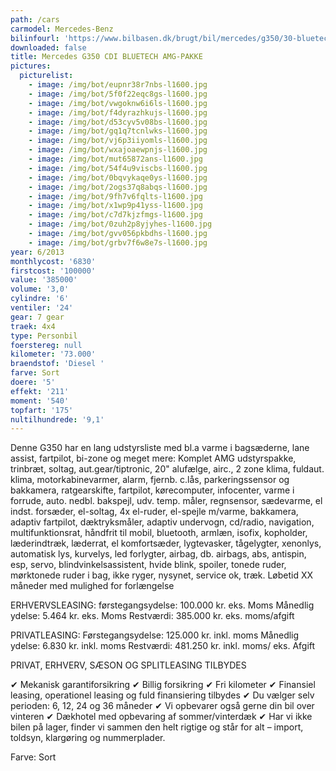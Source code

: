 ```yaml
---
path: /cars
carmodel: Mercedes-Benz
bilinfourl: 'https://www.bilbasen.dk/brugt/bil/mercedes/g350/30-bluetec-aut-5d/4221432'
downloaded: false
title: Mercedes G350 CDI BLUETECH AMG-PAKKE
pictures:
  picturelist:
    - image: /img/bot/eupnr38r7nbs-l1600.jpg
    - image: /img/bot/5f0f22eqc8gs-l1600.jpg
    - image: /img/bot/vwgoknw6i6ls-l1600.jpg
    - image: /img/bot/f4dyrazhkujs-l1600.jpg
    - image: /img/bot/d53cyv5v08bs-l1600.jpg
    - image: /img/bot/gq1q7tcnlwks-l1600.jpg
    - image: /img/bot/vj6p3iiyomls-l1600.jpg
    - image: /img/bot/wxajoaewpnjs-l1600.jpg
    - image: /img/bot/mut65872ans-l1600.jpg
    - image: /img/bot/54f4u9viscbs-l1600.jpg
    - image: /img/bot/0bqvykaqe0ys-l1600.jpg
    - image: /img/bot/2ogs37q8abqs-l1600.jpg
    - image: /img/bot/9fh7v6fqlts-l1600.jpg
    - image: /img/bot/x1wp9p41yss-l1600.jpg
    - image: /img/bot/c7d7kjzfmgs-l1600.jpg
    - image: /img/bot/0zuh2p8yjyhes-l1600.jpg
    - image: /img/bot/gvv056pkbdhs-l1600.jpg
    - image: /img/bot/grbv7f6w8e7s-l1600.jpg
year: 6/2013
monthlycost: '6830'
firstcost: '100000'
value: '385000'
volume: '3,0'
cylindre: '6'
ventiler: '24'
gear: 7 gear
traek: 4x4
type: Personbil
foerstereg: null
kilometer: '73.000'
braendstof: 'Diesel '
farve: Sort
doere: '5'
effekt: '211'
moment: '540'
topfart: '175'
nultilhundrede: '9,1'
---
```

Denne G350 har en lang udstyrsliste med bl.a varme i bagsæderne, lane assist, fartpilot, bi-zone og meget mere: Komplet AMG udstyrspakke, trinbræt, soltag, aut.gear/tiptronic, 20" alufælge, airc., 2 zone klima, fuldaut. klima, motorkabinevarmer, alarm, fjernb. c.lås, parkeringssensor og bakkamera, ratgearskifte, fartpilot, kørecomputer, infocenter, varme i forrude, auto. nedbl. bakspejl, udv. temp. måler, regnsensor, sædevarme, el indst. forsæder, el-soltag, 4x el-ruder, el-spejle m/varme, bakkamera, adaptiv fartpilot, dæktryksmåler, adaptiv undervogn, cd/radio, navigation, multifunktionsrat, håndfrit til mobil, bluetooth, armlæn, isofix, kopholder, læderindtræk, læderrat, el komfortsæder, lygtevasker, tågelygter, xenonlys, automatisk lys, kurvelys, led forlygter, airbag, db. airbags, abs, antispin, esp, servo, blindvinkelsassistent, hvide blink, spoiler, tonede ruder, mørktonede ruder i bag, ikke ryger, nysynet, service ok, træk.
Løbetid XX måneder med mulighed for forlængelse 

ERHVERVSLEASING:
førstegangsydelse: 100.000 kr. eks. Moms 
Månedlig ydelse: 5.464 kr. eks. Moms
Restværdi: 385.000 kr. eks. moms/afgift

PRIVATLEASING:
Førstegangsydelse: 125.000 kr. inkl. moms
Månedlig ydelse: 6.830 kr. inkl. moms
Restværdi: 481.250 kr. inkl. moms/ eks. Afgift

PRIVAT, ERHVERV, SÆSON OG SPLITLEASING TILBYDES 

✔ Mekanisk garantiforsikring 
✔ Billig forsikring 
✔ Fri kilometer
✔ Finansiel leasing, operationel leasing og fuld finansiering tilbydes
✔ Du vælger selv perioden: 6, 12, 24 og 36 måneder
✔ Vi opbevarer også gerne din bil over vinteren 
✔ Dækhotel med opbevaring af sommer/vinterdæk
✔ Har vi ikke bilen på lager, finder vi sammen den helt rigtige og står for alt – import, toldsyn, klargøring og nummerplader. 

Farve: Sort
